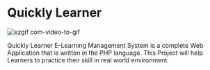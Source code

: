 
<h1> Quickly Learner </h1>



![ezgif com-video-to-gif](https://user-images.githubusercontent.com/61339435/97340381-b62eeb80-18a9-11eb-9831-637edac7d0f3.gif)


    


Quickly Learner E-Learning Management System is a complete Web Application that is written in the PHP language. This Project will help Learners to practice their skill in real world environment.

